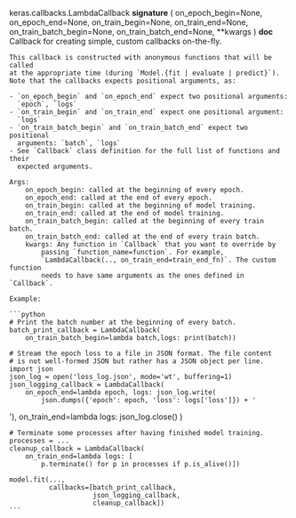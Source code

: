 keras.callbacks.LambdaCallback
__signature__
(
  on_epoch_begin=None,
  on_epoch_end=None,
  on_train_begin=None,
  on_train_end=None,
  on_train_batch_begin=None,
  on_train_batch_end=None,
  **kwargs
)
__doc__
Callback for creating simple, custom callbacks on-the-fly.

    This callback is constructed with anonymous functions that will be called
    at the appropriate time (during `Model.{fit | evaluate | predict}`).
    Note that the callbacks expects positional arguments, as:

    - `on_epoch_begin` and `on_epoch_end` expect two positional arguments:
      `epoch`, `logs`
    - `on_train_begin` and `on_train_end` expect one positional argument:
      `logs`
    - `on_train_batch_begin` and `on_train_batch_end` expect two positional
      arguments: `batch`, `logs`
    - See `Callback` class definition for the full list of functions and their
      expected arguments.

    Args:
        on_epoch_begin: called at the beginning of every epoch.
        on_epoch_end: called at the end of every epoch.
        on_train_begin: called at the beginning of model training.
        on_train_end: called at the end of model training.
        on_train_batch_begin: called at the beginning of every train batch.
        on_train_batch_end: called at the end of every train batch.
        kwargs: Any function in `Callback` that you want to override by
            passing `function_name=function`. For example,
            `LambdaCallback(.., on_train_end=train_end_fn)`. The custom function
            needs to have same arguments as the ones defined in `Callback`.

    Example:

    ```python
    # Print the batch number at the beginning of every batch.
    batch_print_callback = LambdaCallback(
        on_train_batch_begin=lambda batch,logs: print(batch))

    # Stream the epoch loss to a file in JSON format. The file content
    # is not well-formed JSON but rather has a JSON object per line.
    import json
    json_log = open('loss_log.json', mode='wt', buffering=1)
    json_logging_callback = LambdaCallback(
        on_epoch_end=lambda epoch, logs: json_log.write(
            json.dumps({'epoch': epoch, 'loss': logs['loss']}) + '
'),
        on_train_end=lambda logs: json_log.close()
    )

    # Terminate some processes after having finished model training.
    processes = ...
    cleanup_callback = LambdaCallback(
        on_train_end=lambda logs: [
            p.terminate() for p in processes if p.is_alive()])

    model.fit(...,
              callbacks=[batch_print_callback,
                         json_logging_callback,
                         cleanup_callback])
    ```
    

